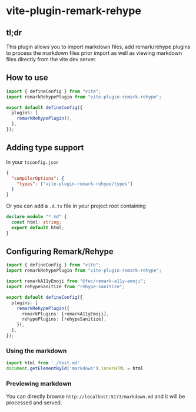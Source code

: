 # vite-plugin-remark-rehype

## tl;dr

This plugin allows you to import markdown files, add remark/rehype plugins to process the markdown files prior import as well as viewing markdown files directly from the vite dev server.

## How to use

```ts
import { defineConfig } from "vite";
import remarkRehypePlugin from "vite-plugin-remark-rehype";

export default defineConfig({
  plugins: [
    remarkRehypePlugin(),
  ],
});
```

## Adding type support

In your `tsconfig.json`

```json
{
  "compilerOptions": {
    "types": ["vite-plugin-remark-rehype/types"]
  }
}
```

Or you can add a `.d.ts` file in your project root containing

```ts
declare module "*.md" {
  const html: string;
  export default html;
}
```

## Configuring Remark/Rehype

```ts
import { defineConfig } from "vite";
import remarkRehypePlugin from "vite-plugin-remark-rehype";

import remarkA11yEmoji from "@fec/remark-a11y-emoji";
import rehypeSanitize from "rehype-sanitize";

export default defineConfig({
  plugins: [
    remarkRehypePlugin({
      remarkPlugins: [remarkA11yEmoji],
      rehypePlugins: [rehypeSanitize],
    }),
  ],
});
```

### Using the markdown

```ts
import html from './test.md'
document.getElementById('markdown').innerHTML = html
```

### Previewing markdown

You can directly browse `http://localhost:5173/markdown.md` and it will be processed and served.
